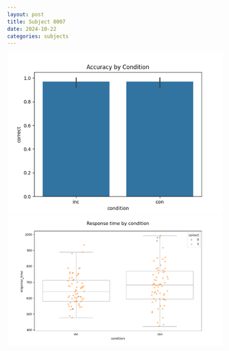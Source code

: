 ```yaml
---
layout: post
title: Subject 8007
date: 2024-10-22
categories: subjects
---
```


![](data/8007/run-21/8007_NF_acc.png)
![](data/8007/run-21/8007_NF_rt.png)
